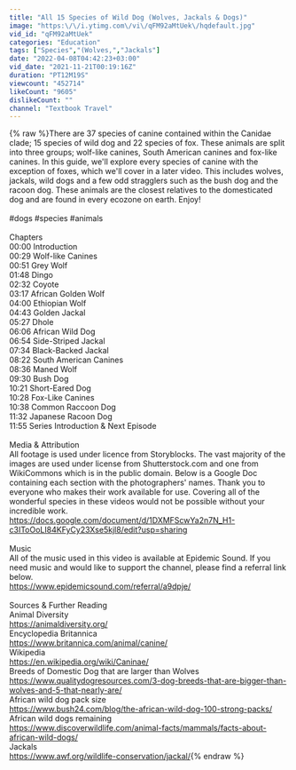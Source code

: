 ```yaml
---
title: "All 15 Species of Wild Dog (Wolves, Jackals & Dogs)"
image: "https:\/\/i.ytimg.com\/vi\/qFM92aMtUek\/hqdefault.jpg"
vid_id: "qFM92aMtUek"
categories: "Education"
tags: ["Species","(Wolves,","Jackals"]
date: "2022-04-08T04:42:23+03:00"
vid_date: "2021-11-21T00:19:16Z"
duration: "PT12M19S"
viewcount: "452714"
likeCount: "9605"
dislikeCount: ""
channel: "Textbook Travel"
---
```

{% raw %}There are 37 species of canine contained within the Canidae clade; 15 species of wild dog and 22 species of fox. These animals are split into three groups; wolf-like canines, South American canines and fox-like canines. In this guide, we'll explore every species of canine with the exception of foxes, which we'll cover in a later video. This includes wolves, jackals, wild dogs and a few odd stragglers such as the bush dog and the racoon dog. These animals are the closest relatives to the domesticated dog and are found in every ecozone on earth. Enjoy!<br /><br />#dogs #species #animals<br /><br />Chapters<br />00:00 Introduction<br />00:29 Wolf-like Canines<br />00:51 Grey Wolf<br />01:48 Dingo<br />02:32 Coyote<br />03:17 African Golden Wolf<br />04:00 Ethiopian Wolf<br />04:43 Golden Jackal<br />05:27 Dhole<br />06:06 African Wild Dog<br />06:54 Side-Striped Jackal<br />07:34 Black-Backed Jackal<br />08:22 South American Canines<br />08:36 Maned Wolf<br />09:30 Bush Dog<br />10:21 Short-Eared Dog<br />10:28 Fox-Like Canines<br />10:38 Common Raccoon Dog<br />11:32 Japanese Racoon Dog<br />11:55 Series Introduction &amp; Next Episode<br /><br />Media &amp; Attribution<br />All footage is used under licence from Storyblocks. The vast majority of the images are used under license from Shutterstock.com and one from WikiCommons which is in the public domain. Below is a Google Doc containing each section with the photographers' names. Thank you to everyone who makes their work available for use. Covering all of the wonderful species in these videos would not be possible without your incredible work.<br /><a rel="nofollow" target="blank" href="https://docs.google.com/document/d/1DXMFScwYa2n7N_H1-c3IToOoLI84KFyCy23Xse5kjl8/edit?usp=sharing">https://docs.google.com/document/d/1DXMFScwYa2n7N_H1-c3IToOoLI84KFyCy23Xse5kjl8/edit?usp=sharing</a><br /><br />Music<br />All of the music used in this video is available at Epidemic Sound. If you need music and would like to support the channel, please find a referral link below.<br /><a rel="nofollow" target="blank" href="https://www.epidemicsound.com/referral/a9dpje/">https://www.epidemicsound.com/referral/a9dpje/</a><br /><br />Sources &amp; Further Reading<br />Animal Diversity<br /><a rel="nofollow" target="blank" href="https://animaldiversity.org/">https://animaldiversity.org/</a><br />Encyclopedia Britannica<br /><a rel="nofollow" target="blank" href="https://www.britannica.com/animal/canine/">https://www.britannica.com/animal/canine/</a><br />Wikipedia<br /><a rel="nofollow" target="blank" href="https://en.wikipedia.org/wiki/Caninae/">https://en.wikipedia.org/wiki/Caninae/</a><br />Breeds of Domestic Dog that are larger than Wolves <br /><a rel="nofollow" target="blank" href="https://www.qualitydogresources.com/3-dog-breeds-that-are-bigger-than-wolves-and-5-that-nearly-are/">https://www.qualitydogresources.com/3-dog-breeds-that-are-bigger-than-wolves-and-5-that-nearly-are/</a><br />African wild dog pack size<br /><a rel="nofollow" target="blank" href="https://www.bush24.com/blog/the-african-wild-dog-100-strong-packs/">https://www.bush24.com/blog/the-african-wild-dog-100-strong-packs/</a><br />African wild dogs remaining<br /><a rel="nofollow" target="blank" href="https://www.discoverwildlife.com/animal-facts/mammals/facts-about-african-wild-dogs/">https://www.discoverwildlife.com/animal-facts/mammals/facts-about-african-wild-dogs/</a><br />Jackals<br /><a rel="nofollow" target="blank" href="https://www.awf.org/wildlife-conservation/jackal/">https://www.awf.org/wildlife-conservation/jackal/</a>{% endraw %}
